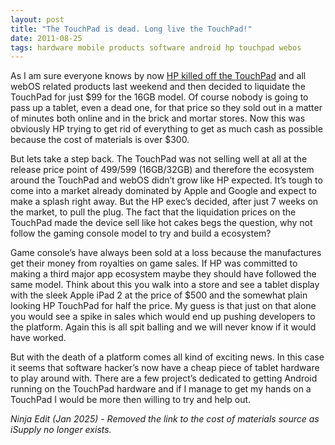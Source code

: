```yaml
---
layout: post
title: "The TouchPad is dead. Long live the TouchPad!"
date: 2011-08-25
tags: hardware mobile products software android hp touchpad webos
---
```


As I am sure everyone knows by now [HP killed off the TouchPad](http://www.engadget.com/2011/08/18/hp-will-discontinue-operations-for-webos-devices/) and all webOS related products last weekend and then decided to liquidate the TouchPad for just $99 for the 16GB model. Of course nobody is going to pass up a tablet, even a dead one, for that price so they sold out in a matter of minutes both online and in the brick and mortar stores. Now this was obviously HP trying to get rid of everything to get as much cash as possible because the cost of materials is over $300.

But lets take a step back. The TouchPad was not selling well at all at the release price point of $499/$599 (16GB/32GB) and therefore the ecosystem around the TouchPad and webOS didn’t grow like HP expected. It’s tough to come into a market already dominated by Apple and Google and expect to make a splash right away. But the HP exec’s decided, after just 7 weeks on the market, to pull the plug. The fact that the liquidation prices on the TouchPad made the device sell like hot cakes begs the question, why not follow the gaming console model to try and build a ecosystem?

Game console’s have always been sold at a loss because the manufactures get their money from royalties on game sales. If HP was committed to making a third major app ecosystem maybe they should have followed the same model. Think about this you walk into a store and see a tablet display with the sleek Apple iPad 2 at the price of $500 and the somewhat plain looking HP TouchPad for half the price. My guess is that just on that alone you would see a spike in sales which would end up pushing developers to the platform. Again this is all spit balling and we will never know if it would have worked.

But with the death of a platform comes all kind of exciting news. In this case it seems that software hacker’s now have a cheap piece of tablet hardware to play around with. There are a few project’s dedicated to getting Android running on the TouchPad hardware and if I manage to get my hands on a TouchPad I would be more then willing to try and help out.

_Ninja Edit (Jan 2025) - Removed the link to the cost of materials source as iSupply no longer exists._
